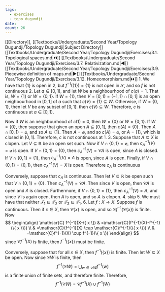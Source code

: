 ```yaml
---
tags:
  - exercises
  - topo_dugundji
date: 
count: 26
---
```

[[Directory]], [[Textbooks/Undergraduate/Second Year/Topology Dugundji/Topology Dugundji|Subject Directory]]
[[Textbooks/Undergraduate/Second Year/Topology Dugundji/Exercises/3.1. Topological spaces.md|🞀🞀]] [[Textbooks/Undergraduate/Second Year/Topology Dugundji/Exercises/3.7. Relativization.md|◀]] [[Textbooks/Undergraduate/Second Year/Topology Dugundji/Exercises/3.9. Piecewise definition of maps.md|▶]] [[Textbooks/Undergraduate/Second Year/Topology Dugundji/Exercises/3.12. Homeomorphism.md|🞂🞂]]
1. 
We have that ${} \{ 1 \} {}$ is open in $2$, but ${} f^{-1}(\{ 1 \})=\{ 1 \} {}$ is not open in $\mathscr{S} {}$, and so $f {}$ is not continuous
2. 
Let ${} a \in [0,\, 1) {}$, and let ${} W {}$ be a neighbourhood of ${} c(a)=1 {}$. That is, ${} W=\{ 1 \} {}$ or ${} W=\{ 0,\, 1 \}. {}$ If $W=\{ 1 \} {}$, then ${} V=[0,\, 1) =(-1,\, 1) \cap [0,\, 1] {}$ is an open neighbourhood in ${} [0,\, 1] {}$ of ${} a {}$ such that ${} c(V)=\{ 1 \} \subseteq W {}$. Otherwise, if ${} W=\{ 0,\, 1 \} {}$, then let $V {}$ be any subset of ${} [0,\, 1] {}$. then ${} c(V) \subseteq W {}$. Therefore, $c {}$ is continuous at ${} a \in [0,\, 1) {}$.

Now if ${} W {}$ is an neighbourhood of ${} c(1)=0 {}$, then ${} W=\{ 0 \} {}$ or ${} W=\{ 0,\, 1 \} {}$. If ${} W=\{ 0 \} {}$, then suppose that given an open ${} A\subseteq [0,\, 1] {}$, then ${} c(A)=\{ 0 \} {}$. Then ${} A \cap [0,\, 1)=\varnothing  {}$, and so ${} A \subseteq \{ 1 \} {}$. Then ${} A=\varnothing  {}$, and so ${} c(A)=\varnothing  {}$, or ${} A=\{ 1 \} {}$, which is closed in ${} [0,\, 1] {}$. Therefore, $c$ is not continuous at $1$. 
3. 
Suppose that ${} A \subseteq X {}$ is clopen. Let ${} V \subseteq \mathbb{R} {}$ be an open set such. Now if ${} V \cap  \{ 0,\, 1 \}=\varnothing  {}$, then ${} c_{A}^{-1}(V) =\varnothing  {}$ is open. If ${} V \cap  \{ 0,\, 1 \}=\{ 0 \}  {}$, then ${} c_{A}^{-1}(V)=\mathscr{C}A {}$ is open, since $A$ is closed. If ${} V \cap  \{ 0,\, 1 \}=\{ 1 \} {}$, then ${} c_{A}^{-1}(V)=A {}$ is open, since $A$ is open. Finally, if ${} V \cap  \{ 0,\, 1 \}=\{ 0,\, 1 \} {}$, then ${} c_{A}^{-1}(V)=X {}$ is open. Therefore $c_{A}$ is continuous

Conversely, suppose that $c_{A}$ is continuous. Then let ${} V \subseteq \mathbb{R} {}$ be open such that ${} V \cap  \{ 0,\, 1 \}=\{ 0 \} {}$. Then ${} c_{A}^{-1}(V)=\mathscr{C}A {}$. Then since $V$ is open, then $\mathscr{C}A$ is open and $A$ is closed. Furthermore, if ${} V \cap  \{ 0,\, 1 \}=\{ 1 \} {}$, then ${} c_{A}^{-1}(V)=A {}$, and since $V$ is again open, then $A$ is open, and so $A$ is clopen. 
4. skip
5. We must have that neither ${} \mathcal{T}_{1} \subseteq \mathcal{T}_{2} {}$ or ${} \mathcal{T}_{2} \subseteq \mathcal{T}_{1} {}$. 
6. 
Let $f:X\to{}X {}$. Suppose $f {}$ is continuous. Then if ${} x \in X {}$, then ${} \mathscr{C}\{ x \} {}$ is open, and so ${} \mathscr{C}f^{-1}(\mathscr{C}\{ x \}) {}$ is finite. Now
$$
\begin{align}
 \mathscr{C} f^{-1}(X-\{ x \})   & =\mathscr{C}(f^{-1}(X)-f^{-1}(\{ x \})) \\
 & =\mathscr{C}(f^{-1}(X) \cap  \mathscr{C}f^{-1}(\{ x \})) \\
 & =\mathscr{C}f^{-1}(X) \cup f^{-1}(\{ x \})
 \end{align}
$$
since ${} \mathscr{C}f^{-1}(X) {}$ is finite, then ${} f^{-1}(\{ x \}) {}$ must be finite.

Conversely, suppose that for all ${} x \in X {}$, then ${} f^{-1}(\{ x \}) {}$ is finite. Then let ${} W \subseteq X {}$ be open. Now since $\mathscr{C}W {}$ is finite, then
$$
f^{-1}(\mathscr{C}W)=\bigcup_{w\in \mathscr{C}W} f^{-1}(w)
$$
is a finite union of finite sets, and therefore finite. Therefore, 
$$
f^{-1}(\mathscr{C}W)=\mathscr{C}f^{-1}(X) \cup f^{-1}(W)
$$